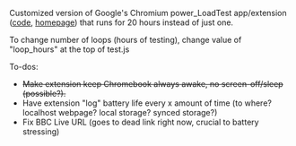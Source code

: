 Customized version of Google's Chromium power_LoadTest app/extension ([code](https://chromium.googlesource.com/chromiumos/third_party/autotest/+/HEAD/client/site_tests/power_LoadTest), [homepage](http://www.chromium.org/chromium-os/testing/power-testing)) that runs for 20 hours instead of just one.

To change number of loops (hours of testing), change value of "loop_hours" at the top of test.js

To-dos:
+ ~~Make extension keep Chromebook always awake, no screen-off/sleep (possible?).~~
+ Have extension "log" battery life every x amount of time (to where? localhost webpage? local storage? synced storage?)
+ Fix BBC Live URL (goes to dead link right now, crucial to battery stressing)

